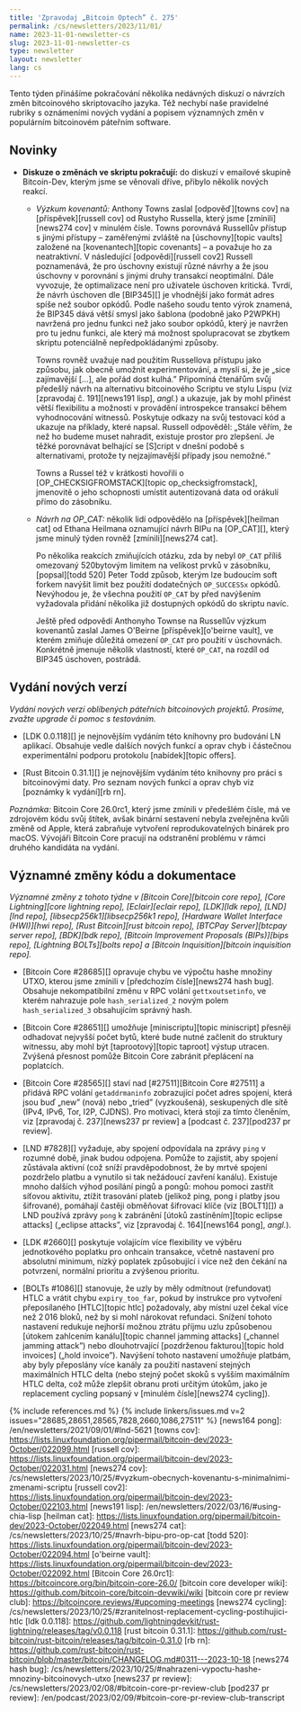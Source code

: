 ```yaml
---
title: 'Zpravodaj „Bitcoin Optech” č. 275'
permalink: /cs/newsletters/2023/11/01/
name: 2023-11-01-newsletter-cs
slug: 2023-11-01-newsletter-cs
type: newsletter
layout: newsletter
lang: cs
---
```

Tento týden přinášíme pokračování několika nedávných diskuzí o návrzích
změn bitcoinového skriptovacího jazyka. Též nechybí naše pravidelné rubriky
s oznámeními nových vydání a popisem významných změn v populárním bitcoinovém
páteřním software.

## Novinky

- **Diskuze o změnách ve skriptu pokračují:** do diskuzí v emailové skupině
  Bitcoin-Dev, kterým jsme se věnovali dříve, přibylo několik nových reakcí.

    - *Výzkum kovenantů:* Anthony Towns zaslal [odpověď][towns cov]
      na [příspěvek][russell cov] od Rustyho Russella, který jsme [zmínili][news274
      cov] v minulém čísle. Towns porovnává Russellův přístup s jinými přístupy – zaměřenými
      zvláště na [úschovny][topic vaults] založené na [kovenantech][topic covenants]
      – a považuje ho za neatraktivní. V následující [odpovědi][russell cov2] Russell
      poznamenává, že pro úschovny existují různé návrhy a že jsou úschovny
      v porovnání s jinými druhy transakcí neoptimální. Dále vyvozuje, že
      optimalizace není pro uživatele úschoven kritická. Tvrdí, že návrh úschoven
      dle [BIP345][] je vhodnější jako formát adres spíše než soubor opkódů.
      Podle našeho soudu tento výrok znamená, že BIP345 dává větší smysl jako
      šablona (podobně jako P2WPKH) navržená pro jednu funkci než jako soubor
      opkódů, který je navržen pro tu jednu funkci, ale který má možnost
      spolupracovat se zbytkem skriptu potenciálně nepředpokládanými způsoby.

      Towns rovněž uvažuje nad použitím Russellova přístupu jako způsobu,
      jak obecně umožnit experimentování, a myslí si, že je „sice zajímavější
      […], ale pořád dost kulhá.” Připomíná čtenářům svůj předešlý návrh
      na alternativu bitcoinového Scriptu ve stylu Lispu (viz [zpravodaj č.
      191][news191 lisp], _angl._) a ukazuje, jak by mohl přinést větší
      flexibilitu a možnosti v provádění introspekce transakcí během
      vyhodnocování witnessů. Poskytuje odkazy na svůj testovací kód a
      ukazuje na příklady, které napsal. Russell odpověděl: „Stále
      věřím, že než ho budeme muset nahradit, existuje prostor pro zlepšení.
      Je těžké porovnávat belhající se [S]cript v dnešní podobě s
      alternativami, protože ty nejzajímavější případy jsou nemožné.“

      Towns a Russel též v krátkosti hovořili o [OP_CHECKSIGFROMSTACK][topic
      op_checksigfromstack], jmenovitě o jeho schopnosti umístit autentizovaná
      data od orákulí přímo do zásobníku.

    - *Návrh na OP_CAT:* několik lidí odpovědělo na [příspěvek][heilman cat]
      od Ethana Heilmana oznamující návrh BIPu na [OP_CAT][], který jsme
      minulý týden rovněž [zmínili][news274 cat].

      Po několika reakcích zmiňujících otázku, zda by nebyl `OP_CAT`
      příliš omezovaný 520bytovým limitem na velikost prvků v zásobníku,
      [popsal][todd 520] Peter Todd způsob, kterým lze budoucím soft forkem
      navýšit limit bez použití dodatečných `OP_SUCCESSx` opkódů. Nevýhodou
      je, že všechna použití `OP_CAT` by před navýšením vyžadovala přidání
      několika již dostupných opkódů do skriptu navíc.

      Ještě před odpovědí Anthonyho Townse na Russellův výzkum kovenantů
      zaslal James O'Beirne [příspěvek][o'beirne vault], ve kterém zmiňuje
      důležitá omezení `OP_CAT` pro použití v úschovnách. Konkrétně jmenuje
      několik vlastností, které `OP_CAT`, na rozdíl od BIP345 úschoven, postrádá.

## Vydání nových verzí

*Vydání nových verzí oblíbených páteřních bitcoinových projektů. Prosíme,
zvažte upgrade či pomoc s testováním.*

- [LDK 0.0.118][] je nejnovějším vydáním této knihovny pro budování LN
  aplikací. Obsahuje vedle dalších nových funkcí a oprav chyb i částečnou
  experimentální podporu protokolu [nabídek][topic offers].

- [Rust Bitcoin 0.31.1][] je nejnovějším vydáním této knihovny pro práci
  s bitcoinovými daty. Pro seznam nových funkcí a oprav chyb viz [poznámky
  k vydání][rb rn].

_Poznámka:_ Bitcoin Core 26.0rc1, který jsme zmínili v předešlém čísle,
má ve zdrojovém kódu svůj štítek, avšak binární sestavení nebyla zveřejněna
kvůli změně od Apple, která zabraňuje vytvoření reprodukovatelných binárek
pro macOS. Vývojáři Bitcoin Core pracují na odstranění problému v rámci
druhého kandidáta na vydání.

## Významné změny kódu a dokumentace

*Významné změny z tohoto týdne v [Bitcoin Core][bitcoin core repo], [Core
Lightning][core lightning repo], [Eclair][eclair repo], [LDK][ldk repo],
[LND][lnd repo], [libsecp256k1][libsecp256k1 repo], [Hardware Wallet
Interface (HWI)][hwi repo], [Rust Bitcoin][rust bitcoin repo], [BTCPay
Server][btcpay server repo], [BDK][bdk repo], [Bitcoin Improvement
Proposals (BIPs)][bips repo], [Lightning BOLTs][bolts repo] a
[Bitcoin Inquisition][bitcoin inquisition repo].*

- [Bitcoin Core #28685][] opravuje chybu ve výpočtu hashe množiny UTXO, kterou
  jsme zmínili v [předchozím čísle][news274 hash bug]. Obsahuje nekompatibilní
  změnu v RPC volání `gettxoutsetinfo`, ve kterém nahrazuje pole `hash_serialized_2`
  novým polem `hash_serialized_3` obsahujícím správný hash.

- [Bitcoin Core #28651][] umožňuje [miniscriptu][topic miniscript] přesněji
  odhadovat nejvyšší počet bytů, které bude nutné začlenit do struktury
  witnessu, aby mohl být [taprootový][topic taproot] výstup utracen.
  Zvýšená přesnost pomůže Bitcoin Core zabránit přeplácení na poplatcích.

- [Bitcoin Core #28565][] staví nad [#27511][Bitcoin Core #27511] a přidává
  RPC volání `getaddrmaninfo` zobrazující počet adres spojení, která jsou
  buď „new” (nová) nebo „tried” (vyzkoušená), seskupených dle sítě (IPv4, IPv6,
  Tor, I2P, CJDNS). Pro motivaci, která stojí za tímto členěním, viz [zpravodaj
  č. 237][news237 pr review] a [podcast č. 237][pod237 pr review].

- [LND #7828][] vyžaduje, aby spojení odpovídala na zprávy `ping`
  v rozumné době, jinak budou odpojena. Pomůže to zajistit, aby spojení
  zůstávala aktivní (což sníží pravděpodobnost, že by mrtvé spojení
  pozdrželo platbu a vynutilo si tak nežádoucí zavření kanálu). Existuje
  mnoho dalších výhod posílání pingů a pongů: mohou pomoci zastřít síťovou
  aktivitu, ztížit trasování plateb (jelikož ping, pong i platby jsou šifrované),
  pomáhají častěji obměňovat šifrovací klíče (viz [BOLT1][]) a LND používá
  zprávy `pong` k zabránění [útoků zastíněním][topic eclipse attacks] („eclipse
  attacks”, viz [zpravodaj č. 164][news164 pong], _angl._).

- [LDK #2660][] poskytuje volajícím více flexibility ve výběru jednotkového
  poplatku pro onhcain transakce, včetně nastavení pro absolutní minimum,
  nízký poplatek způsobující i více než den čekání na potvrzení, normální
  prioritu a zvýšenou prioritu.

- [BOLTs #1086][] stanovuje, že uzly by měly odmítnout (refundovat) HTLC a
  vrátit chybu `expiry_too_far`, pokud by instrukce pro vytvoření přeposílaného
  [HTLC][topic htlc] požadovaly, aby místní uzel čekal více než 2 016 bloků,
  než by si mohl nárokovat refundaci. Snížení tohoto nastavení redukuje nejhorší
  možnou ztrátu příjmu uzlu způsobenou [útokem zahlcením kanálu][topic channel
  jamming attacks] („channel jamming attack”) nebo dlouhotrvající [pozdrženou
  fakturou][topic hold invoices] („hold invoice”). Navýšení tohoto nastavení
  umožňuje platbám, aby byly přeposlány více kanály za použití nastavení stejných
  maximálních HTLC delta (nebo stejný počet skoků s vyšším maximálním HTLC delta,
  což může zlepšit obranu proti určitým útokům, jako je replacement cycling
  popsaný v [minulém čísle][news274 cycling]).

{% include references.md %}
{% include linkers/issues.md v=2 issues="28685,28651,28565,7828,2660,1086,27511" %}
[news164 pong]: /en/newsletters/2021/09/01/#lnd-5621
[towns cov]: https://lists.linuxfoundation.org/pipermail/bitcoin-dev/2023-October/022099.html
[russell cov]: https://lists.linuxfoundation.org/pipermail/bitcoin-dev/2023-October/022031.html
[news274 cov]: /cs/newsletters/2023/10/25/#vyzkum-obecnych-kovenantu-s-minimalnimi-zmenami-scriptu
[russell cov2]: https://lists.linuxfoundation.org/pipermail/bitcoin-dev/2023-October/022103.html
[news191 lisp]: /en/newsletters/2022/03/16/#using-chia-lisp
[heilman cat]: https://lists.linuxfoundation.org/pipermail/bitcoin-dev/2023-October/022049.html
[news274 cat]: /cs/newsletters/2023/10/25/#navrh-bipu-pro-op-cat
[todd 520]: https://lists.linuxfoundation.org/pipermail/bitcoin-dev/2023-October/022094.html
[o'beirne vault]: https://lists.linuxfoundation.org/pipermail/bitcoin-dev/2023-October/022092.html
[Bitcoin Core 26.0rc1]: https://bitcoincore.org/bin/bitcoin-core-26.0/
[bitcoin core developer wiki]: https://github.com/bitcoin-core/bitcoin-devwiki/wiki
[bitcoin core pr review club]: https://bitcoincore.reviews/#upcoming-meetings
[news274 cycling]: /cs/newsletters/2023/10/25/#zranitelnost-replacement-cycling-postihujici-htlc
[ldk 0.0.118]: https://github.com/lightningdevkit/rust-lightning/releases/tag/v0.0.118
[rust bitcoin 0.31.1]: https://github.com/rust-bitcoin/rust-bitcoin/releases/tag/bitcoin-0.31.0
[rb rn]: https://github.com/rust-bitcoin/rust-bitcoin/blob/master/bitcoin/CHANGELOG.md#0311---2023-10-18
[news274 hash bug]: /cs/newsletters/2023/10/25/#nahrazeni-vypoctu-hashe-mnoziny-bitcoinovych-utxo
[news237 pr review]: /cs/newsletters/2023/02/08/#bitcoin-core-pr-review-club
[pod237 pr review]: /en/podcast/2023/02/09/#bitcoin-core-pr-review-club-transcript
